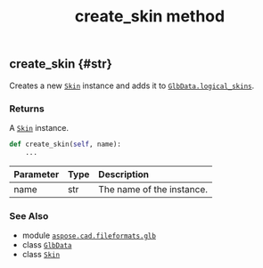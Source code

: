 ﻿---
title: create_skin method
second_title: Aspose.CAD for Python via .NET API References
description: 
type: docs
weight: 130
url: /python-net/aspose.cad.fileformats.glb/glbdata/create_skin/
is_root: false
---

## create_skin {#str}

Creates a new [`Skin`](/cad/python-net/aspose.cad.fileformats.glb/skin) instance
and adds it to [`GlbData.logical_skins`](/cad/python-net/aspose.cad.fileformats.glb/glbdata#logical_skins).


### Returns 


A [`Skin`](/cad/python-net/aspose.cad.fileformats.glb/skin) instance.


```python
def create_skin(self, name):
    ...
```


| Parameter | Type | Description |
| :- | :- | :- |
| name | str | The name of the instance. |



### See Also
* module [`aspose.cad.fileformats.glb`](../../)
* class [`GlbData`](/cad/python-net/aspose.cad.fileformats.glb/glbdata)
* class [`Skin`](/cad/python-net/aspose.cad.fileformats.glb/skin)
